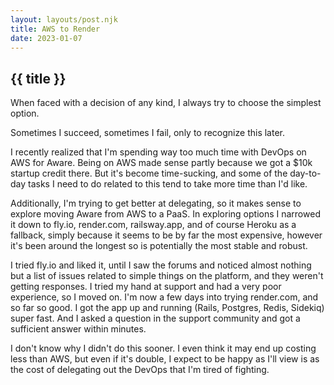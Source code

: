 ```yaml
---
layout: layouts/post.njk
title: AWS to Render
date: 2023-01-07
---
```


## {{ title }}

When faced with a decision of any kind, I always try to choose the simplest option.

Sometimes I succeed, sometimes I fail, only to recognize this later.

I recently realized that I'm spending way too much time with DevOps on AWS for Aware. Being on AWS made sense partly because we got a $10k startup credit there. But it's become time-sucking, and some of the day-to-day tasks I need to do related to this tend to take more time than I'd like.

Additionally, I'm trying to get better at delegating, so it makes sense to explore moving Aware from AWS to a PaaS. In exploring options I narrowed it down to fly.io, render.com, railsway.app, and of course Heroku as a fallback, simply because it seems to be by far the most expensive, however it's been around the longest so is potentially the most stable and robust.

I tried fly.io and liked it, until I saw the forums and noticed almost nothing but a list of issues related to simple things on the platform, and they weren't getting responses. I tried my hand at support and had a very poor experience, so I moved on. I'm now a few days into trying render.com, and so far so good. I got the app up and running (Rails, Postgres, Redis, Sidekiq) super fast. And I asked a question in the support community and got a sufficient answer within minutes.

I don't know why I didn't do this sooner. I even think it may end up costing less than AWS, but even if it's double, I expect to be happy as I'll view is as the cost of delegating out the DevOps that I'm tired of fighting.

